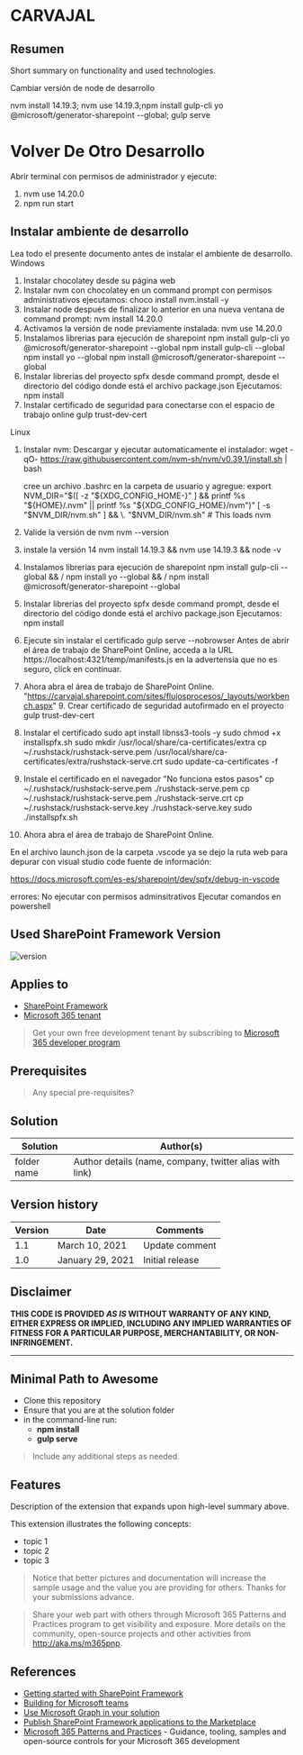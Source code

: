 # CARVAJAL

## Resumen

Short summary on functionality and used technologies.

Cambiar versión de node de desarrollo

nvm install 14.19.3; nvm use 14.19.3;npm install gulp-cli yo @microsoft/generator-sharepoint --global; gulp serve

# Volver De Otro Desarrollo

Abrir terminal con permisos de administrador y ejecute:

1. nvm use 14.20.0
2. npm run start

## Instalar ambiente de desarrollo

Lea todo el presente documento antes de instalar el ambiente de desarrollo.
Windows

1. Instalar chocolatey desde su página web
2. Instalar nvm con chocolatey en un command prompt con permisos administrativos ejecutamos:
   choco install nvm.install -y
3. Instalar node después de finalizar lo anterior en una nueva ventana de command prompt:
   nvm install 14.20.0
4. Activamos la versión de node previamente instalada:
   nvm use 14.20.0
5. Instalamos librerias para ejecución de sharepoint
   npm install gulp-cli yo @microsoft/generator-sharepoint --global
   npm install gulp-cli --global
   npm install yo --global
   npm install @microsoft/generator-sharepoint --global
6. Instalar librerias del proyecto spfx desde command prompt, desde el directorio del código donde está el archivo package.json Ejecutamos:
   npm install
7. Instalar certificado de seguridad para conectarse con el espacio de trabajo online
   gulp trust-dev-cert

Linux

1. Instalar nvm: Descargar y ejecutar automaticamente el instalador:
   wget -qO- https://raw.githubusercontent.com/nvm-sh/nvm/v0.39.1/install.sh | bash

   cree un archivo .bashrc en la carpeta de usuario y agregue:
   export NVM_DIR="$([ -z "${XDG_CONFIG_HOME-}" ] && printf %s "${HOME}/.nvm" || printf %s "${XDG_CONFIG_HOME}/nvm")"
   [ -s "$NVM_DIR/nvm.sh" ] && \. "$NVM_DIR/nvm.sh" # This loads nvm
2. Valide la versión de nvm
   nvm --version
3. instale la versión 14
   nvm install 14.19.3 && nvm use 14.19.3 && node -v
4. Instalamos librerias para ejecución de sharepoint
   npm install gulp-cli --global && /
   npm install yo --global && /
   npm install  @microsoft/generator-sharepoint --global
5. Instalar librerias del proyecto spfx desde command prompt, desde el directorio del código donde está el archivo package.json Ejecutamos:
   npm install
6. Ejecute sin instalar el certificado
   gulp serve --nobrowser
   Antes de abrir el área de trabajo de SharePoint Online, acceda a la URL https://localhost:4321/temp/manifests.js en la advertensia que no es seguro, click en continuar.
7. Ahora abra el área de trabajo de SharePoint Online.
   "https://carvajal.sharepoint.com/sites/flujosprocesos/_layouts/workbench.aspx"  9. Crear certificado de seguridad autofirmado en el proyecto
   gulp trust-dev-cert
8. Instalar el certificado
   sudo apt install libnss3-tools -y
   sudo chmod +x installspfx.sh
   sudo mkdir /usr/local/share/ca-certificates/extra
   cp ~/.rushstack/rushstack-serve.pem /usr/local/share/ca-certificates/extra/rushstack-serve.crt
   sudo update-ca-certificates -f
9. Instale el certificado en el navegador "No funciona estos pasos"
   cp ~/.rushstack/rushstack-serve.pem ./rushstack-serve.pem
   cp ~/.rushstack/rushstack-serve.pem ./rushstack-serve.crt
   cp ~/.rushstack/rushstack-serve.key ./rushstack-serve.key
   sudo ./installspfx.sh
10. Ahora abra el área de trabajo de SharePoint Online.

En el archivo launch.json de la carpeta .vscode ya se dejo la ruta web para depurar con visual studio code fuente de información:

https://docs.microsoft.com/es-es/sharepoint/dev/spfx/debug-in-vscode

errores:
  No ejecutar con permisos adminsitrativos
  Ejecutar comandos en powershell

## Used SharePoint Framework Version

![version](https://img.shields.io/badge/version-1.13-green.svg)

## Applies to

- [SharePoint Framework](https://aka.ms/spfx)
- [Microsoft 365 tenant](https://docs.microsoft.com/en-us/sharepoint/dev/spfx/set-up-your-developer-tenant)

> Get your own free development tenant by subscribing to [Microsoft 365 developer program](http://aka.ms/o365devprogram)

## Prerequisites

> Any special pre-requisites?

## Solution

| Solution    | Author(s)                                               |
| ----------- | ------------------------------------------------------- |
| folder name | Author details (name, company, twitter alias with link) |

## Version history

| Version | Date             | Comments        |
| ------- | ---------------- | --------------- |
| 1.1     | March 10, 2021   | Update comment  |
| 1.0     | January 29, 2021 | Initial release |

## Disclaimer

**THIS CODE IS PROVIDED *AS IS* WITHOUT WARRANTY OF ANY KIND, EITHER EXPRESS OR IMPLIED, INCLUDING ANY IMPLIED WARRANTIES OF FITNESS FOR A PARTICULAR PURPOSE, MERCHANTABILITY, OR NON-INFRINGEMENT.**

---

## Minimal Path to Awesome

- Clone this repository
- Ensure that you are at the solution folder
- in the command-line run:
  - **npm install**
  - **gulp serve**

> Include any additional steps as needed.

## Features

Description of the extension that expands upon high-level summary above.

This extension illustrates the following concepts:

- topic 1
- topic 2
- topic 3

> Notice that better pictures and documentation will increase the sample usage and the value you are providing for others. Thanks for your submissions advance.

> Share your web part with others through Microsoft 365 Patterns and Practices program to get visibility and exposure. More details on the community, open-source projects and other activities from http://aka.ms/m365pnp.

## References

- [Getting started with SharePoint Framework](https://docs.microsoft.com/en-us/sharepoint/dev/spfx/set-up-your-developer-tenant)
- [Building for Microsoft teams](https://docs.microsoft.com/en-us/sharepoint/dev/spfx/build-for-teams-overview)
- [Use Microsoft Graph in your solution](https://docs.microsoft.com/en-us/sharepoint/dev/spfx/web-parts/get-started/using-microsoft-graph-apis)
- [Publish SharePoint Framework applications to the Marketplace](https://docs.microsoft.com/en-us/sharepoint/dev/spfx/publish-to-marketplace-overview)
- [Microsoft 365 Patterns and Practices](https://aka.ms/m365pnp) - Guidance, tooling, samples and open-source controls for your Microsoft 365 development
